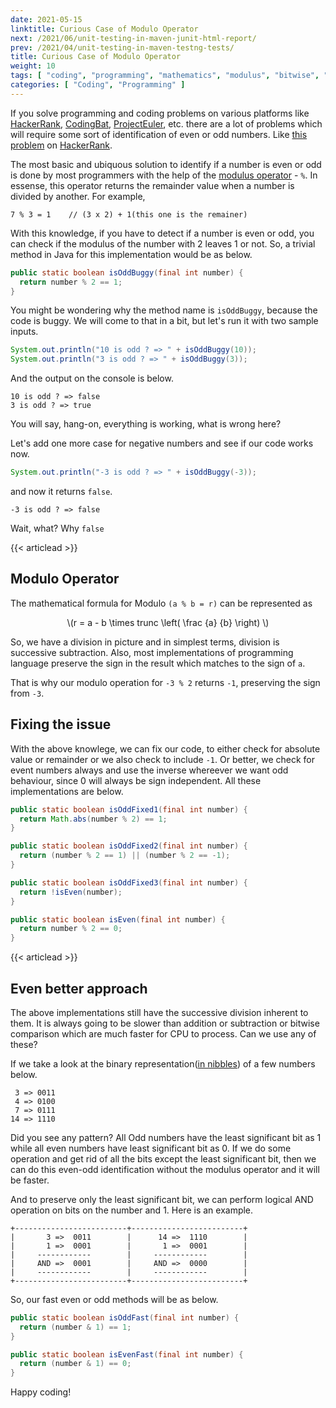 ```yaml
---
date: 2021-05-15
linktitle: Curious Case of Modulo Operator
next: /2021/06/unit-testing-in-maven-junit-html-report/
prev: /2021/04/unit-testing-in-maven-testng-tests/
title: Curious Case of Modulo Operator
weight: 10
tags: [ "coding", "programming", "mathematics", "modulus", "bitwise", "binary" ]
categories: [ "Coding", "Programming" ]
---
```



If you solve programming and coding problems on various platforms like [HackerRank][1], [CodingBat][2], [ProjectEuler][3], etc. there are a lot of problems which will require some sort of identification of even or odd numbers. Like [this problem][4] on [HackerRank][1].

The most basic and ubiquous solution to identify if a number is even or odd is done by most programmers with the help of the [modulus operator][5] - `%`. In essense, this operator returns the remainder value when a number is divided by another. For example,

```
7 % 3 = 1    // (3 x 2) + 1(this one is the remainer)
```

With this knowledge, if you have to detect if a number is even or odd, you can check if the modulus of the number with 2 leaves 1 or not. So, a trivial method in Java for this implementation would be as below.

```java
public static boolean isOddBuggy(final int number) {
  return number % 2 == 1;
}
```

You might be wondering why the method name is `isOddBuggy`, because the code is buggy. We will come to that in a bit, but let's run it with two sample inputs.

```java
System.out.println("10 is odd ? => " + isOddBuggy(10));
System.out.println("3 is odd ? => " + isOddBuggy(3));
```

And the output on the console is below.

```
10 is odd ? => false
3 is odd ? => true
```

You will say, hang-on, everything is working, what is wrong here?

Let's add one more case for negative numbers and see if our code works now.

```java
System.out.println("-3 is odd ? => " + isOddBuggy(-3));
```

and now it returns `false`.

```
-3 is odd ? => false
```

Wait, what? Why `false`





{{< articlead >}}

## Modulo Operator

The mathematical formula for Modulo `(a % b = r)` can be represented as

<div class="notification" style="text-align:center;">
  \(r = a - b \times trunc \left( \frac {a} {b} \right) \)
</div>

So, we have a division in picture and in simplest terms, division is successive subtraction. Also, most implementations of programming language preserve the sign in the result which matches to the sign of `a`.

That is why our modulo operation for `-3 % 2` returns `-1`, preserving the sign from `-3`.





## Fixing the issue

With the above knowlege, we can fix our code, to either check for absolute value or remainder or we also check to include `-1`. Or better, we check for event numbers always and use the inverse whereever we want odd behaviour, since 0 will always be sign independent. All these implementations are below.

```java
public static boolean isOddFixed1(final int number) {
  return Math.abs(number % 2) == 1;
}

public static boolean isOddFixed2(final int number) {
  return (number % 2 == 1) || (number % 2 == -1);
}

public static boolean isOddFixed3(final int number) {
  return !isEven(number);
}

public static boolean isEven(final int number) {
  return number % 2 == 0;
}

```





{{< articlead >}}

## Even better approach

The above implementations still have the successive division inherent to them. It is always going to be slower than addition or subtraction or bitwise comparison which are much faster for CPU to process. Can we use any of these?

If we take a look at the binary representation([in nibbles][6]) of a few numbers below.

```
 3 => 0011
 4 => 0100
 7 => 0111
14 => 1110
```

Did you see any pattern? All Odd numbers have the least significant bit as 1 while all even numbers have least significant bit as 0. If we do some operation and get rid of all the bits except the least significant bit, then we can do this even-odd identification without the modulus operator and it will be faster.

And to preserve only the least significant bit, we can perform logical AND operation on bits on the number and 1. Here is an example.

```
+-------------------------+-------------------------+
|       3 =>  0011        |      14 =>  1110        |
|       1 =>  0001        |       1 =>  0001        |
|     ------------        |     ------------        |
|     AND =>  0001        |     AND =>  0000        |
|     ------------        |     ------------        |
+-------------------------+-------------------------+
```

So, our fast even or odd methods will be as below.

```java
public static boolean isOddFast(final int number) {
  return (number & 1) == 1;
}

public static boolean isEvenFast(final int number) {
  return (number & 1) == 0;
}
```

Happy coding!




  [1]: https://www.hackerrank.com
  [2]: https://codingbat.com/java
  [3]: https://projecteuler.net/archives
  [4]: https://www.hackerrank.com/challenges/java-if-else/problem
  [5]: https://en.wikipedia.org/wiki/Modulo_operation
  [6]: https://en.wikipedia.org/wiki/Nibble
